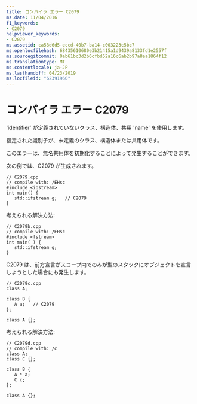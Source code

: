 ```yaml
---
title: コンパイラ エラー C2079
ms.date: 11/04/2016
f1_keywords:
- C2079
helpviewer_keywords:
- C2079
ms.assetid: ca58d6d5-eccd-40b7-ba14-c003223c5bc7
ms.openlocfilehash: 68435610680e3b21415a1d9439a8133fd1e2557f
ms.sourcegitcommit: 0ab61bc3d2b6cfbd52a16c6ab2b97a8ea1864f12
ms.translationtype: MT
ms.contentlocale: ja-JP
ms.lasthandoff: 04/23/2019
ms.locfileid: "62391960"
---
```

# <a name="compiler-error-c2079"></a>コンパイラ エラー C2079

'identifier' が定義されていないクラス、構造体、共用 'name' を使用します。

指定された識別子が、未定義のクラス、構造体または共用体です。

このエラーは、無名共用体を初期化することによって発生することができます。

次の例では、C2079 が生成されます。

```
// C2079.cpp
// compile with: /EHsc
#include <iostream>
int main() {
   std::ifstream g;   // C2079
}
```

考えられる解決方法:

```
// C2079b.cpp
// compile with: /EHsc
#include <fstream>
int main( ) {
   std::ifstream g;
}
```

C2079 は、前方宣言がスコープ内でのみが型のスタックにオブジェクトを宣言しようとした場合にも発生します。

```
// C2079c.cpp
class A;

class B {
   A a;   // C2079
};

class A {};
```

考えられる解決方法:

```
// C2079d.cpp
// compile with: /c
class A;
class C {};

class B {
   A * a;
   C c;
};

class A {};
```